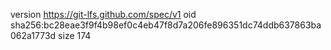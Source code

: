 version https://git-lfs.github.com/spec/v1
oid sha256:bc28eae3f9f4b98ef0c4eb47f8d7a206fe896351dc74ddb637863ba062a1773d
size 174

